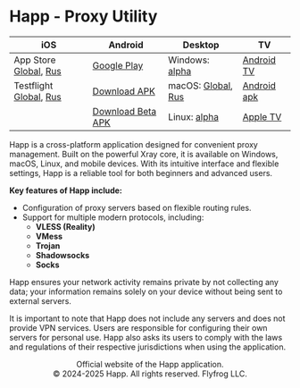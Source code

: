 # Happ - Proxy Utility

| iOS                                                                                                                                                          | Android                                                                                                | Desktop                                                                                                                                                   | TV                                                                                          |
| ------------------------------------------------------------------------------------------------------------------------------------------------------------ | ------------------------------------------------------------------------------------------------------ | --------------------------------------------------------------------------------------------------------------------------------------------------------- | ------------------------------------------------------------------------------------------- |
| App Store [Global](https://apps.apple.com/us/app/happ-proxy-utility/id6504287215), [Rus](https://apps.apple.com/ru/app/happ-proxy-utility-plus/id6746188973) | [Google Play](https://play.google.com/store/apps/details?id=com.happproxy)                             | Windows: [alpha](https://github.com/Happ-proxy/happ-desktop/releases/latest/download/setup-Happ.x86.exe)                                                  | [Android TV](https://play.google.com/store/apps/details?id=com.happproxy)                   |
| Testflight [Global](https://testflight.apple.com/join/XMls6Ckd), [Rus](https://testflight.apple.com/join/1bKEcMub)                                           | [Download APK](https://github.com/Happ-proxy/happ-android/releases/latest/download/Happ.apk)           | macOS: [Global](https://apps.apple.com/us/app/happ-proxy-utility/id6504287215), [Rus](https://apps.apple.com/ru/app/happ-proxy-utility-plus/id6746188973) | [Android apk](https://github.com/Happ-proxy/happ-android/releases/latest/download/Happ.apk) |
|                                                                                                                                                              | [Download Beta APK](https://github.com/Happ-proxy/happ-android/releases/latest/download/Happ_beta.apk) | Linux: [alpha](https://github.com/Happ-proxy/happ-desktop/releases/)                                                                                      | [Apple TV](https://apps.apple.com/us/app/happ-proxy-utility-for-tv/id6748297274)            |

Happ is a cross-platform application designed for convenient proxy management. Built on the powerful Xray core, it is available on Windows, macOS, Linux, and mobile devices. With its intuitive interface and flexible settings, Happ is a reliable tool for both beginners and advanced users.

**Key features of Happ include:**

* Configuration of proxy servers based on flexible routing rules.
* Support for multiple modern protocols, including:
  * **VLESS (Reality)**
  * **VMess**
  * **Trojan**
  * **Shadowsocks**
  * **Socks**

Happ ensures your network activity remains private by not collecting any data; your information remains solely on your device without being sent to external servers.

It is important to note that Happ does not include any servers and does not provide VPN services. Users are responsible for configuring their own servers for personal use. Happ also asks its users to comply with the laws and regulations of their respective jurisdictions when using the application.

<p align="center">Official website of the Happ application.<br>© 2024-2025 Happ. All rights reserved. Flyfrog LLC.</p>
